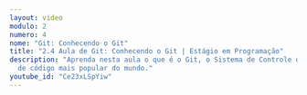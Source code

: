 ```yaml
---
layout: video
modulo: 2
numero: 4
nome: "Git: Conhecendo o Git"
title: "2.4 Aula de Git: Conhecendo o Git | Estágio em Programação"
description: "Aprenda nesta aula o que é o Git, o Sistema de Controle de Versão
  de código mais popular do mundo."
youtube_id: "Ce23xLSpYiw"
---
```


